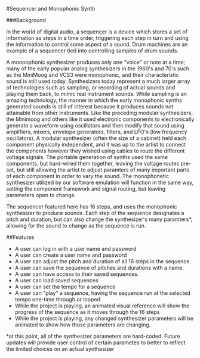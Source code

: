 #Sequencer and Monophonic Synth

###Background

In the world of digital audio, a sequencer is a device which stores a set of information as steps in a time order, triggering each step in turn and using the information to control some aspect of a sound. Drum machines are an example of a sequencer tied into controlling samples of drum sounds.

A monoophonic synthesizer produces only one "voice" or note at a time; many of the early popular analog synthesizers in the 1960's and 70's such as the MiniMoog and VCS3 were monophonic, and their characteristic sound is still used today. Synthesizers today represent a much larger array of technologies such as sampling, or recording of actual sounds and playing them back, to mimic real instrument sounds. While sampling is an amazing technology, the manner in which the early monophonic synths generated sounds is still of interest because it produces sounds not attainable from other instruments. Like the preceding modular synthesizers, the Minimoog and others like it used electronic components to electronically generate a waveform using oscillators and then modify that sound using amplifiers, mixers, envelope generators, filters, and LFO's (low frequency oscillators). A modular synthesizer (often the size of a cabinet) held each component physically independent, and it was up to the artist to connect the components however they wished using cables to route the different voltage signals. The portable generation of synths used the same components, but hard-wired them together, leaving the voltage routes pre-set, but still allowing the artist to adjust paramters of many important parts of each component in order to vary the sound. The monophonetic synthesizer utilized by our software emulation will function in the same way, setting the component framework and signal routing, but leaving parameters open to change.

The sequencer featured here has 16 steps, and uses the monophonic synthesizer to produce sounds. Each step of the sequence designates a pitch and duration, but can also change the synthesizer's many paramters*, allowing for the sound to change as the sequence is run.

##Features

- A user can log in with a user name and password
- A user can create a user name and password
- A user can adjust the pitch and duration of all 16 steps in the sequence.
- A user can save the sequence of pitches and durations with a name.                          
- A user can have access to their saved sequences.
- A user can load saved sequences
- A user can set the tempo for a sequence
- A user can "play" a sequence, having the sequence run at the selected tempo one-time through or looped
- While the project is playing, an animated visual reference will show the progress of the sequence as it moves through the 16 steps
- While the project is playing, any changed synthesizer parameters will be animated to show how those parameters are changing.
                                                                                      

*at this point, all of the synthesizer parameters are hard-coded. Future updates will provide user control of certain parametes to better to reflect the limited choices on an actual synthesizer